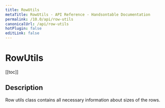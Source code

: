 ```yaml
---
title: RowUtils
metaTitle: RowUtils - API Reference - Handsontable Documentation
permalink: /10.0/api/row-utils
canonicalUrl: /api/row-utils
hotPlugin: false
editLink: false
---
```


# RowUtils

[[toc]]

## Description

Row utils class contains all necessary information about sizes of the rows.



